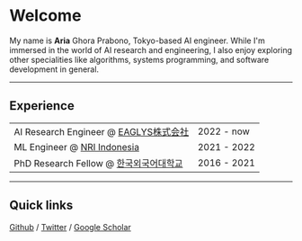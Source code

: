 # Welcome

<div class="portrait"> </div>

<!-- ![](img/image.jpg) -->

My name is **Aria** Ghora Prabono, Tokyo-based AI engineer. While I'm immersed in the world of AI research and engineering, I also enjoy exploring other specialities like algorithms, systems programming, and software development in general.

---

## Experience

|                                                         |             |
| ------------------------------------------------------- | ----------- |
| AI Research Engineer @ [EAGLYS株式会社](//eaglys.co.jp) | 2022 - now  |
| ML Engineer @ [NRI Indonesia](//nri.co.id)              | 2021 - 2022 |
| PhD Research Fellow @ [한국외국어대학교](//nri.co.id)   | 2016 - 2021 |

---

## Quick links

[Github](//github.com/ariaghora) / [Twitter](//twitter.com/aria_ghora) / [Google Scholar](https://scholar.google.com/citations?user=1K4ynvMAAAAJ&hl=en&oi=ao)

<!-- ---

## Highlighted Projects

|                                                       |                                                                                                                |
| ----------------------------------------------------- | -------------------------------------------------------------------------------------------------------------- |
| [Noe](//github.com/ariaghora/noe)                     | A neural network framework with autograd in written in ObjectPascal                                            |
| [nnrt](//github.com/ariaghora/nnrt)                   | A neural network runtime library written in C                                                                  |
| [Libdtree](https://github.com/ariaghora/libdtree)     | A single-file-header-only library to build decision tree, written in C                                         |
| [Villard](//github.com/ariaghora/villard)             | A pipeline framework for Python data science projects                                                          |
| [Zmol](//github.com/ariaghora/zmol)                   | A zmol toy programming language written in Go, designed to abuse font ligatures                                |

 -->
